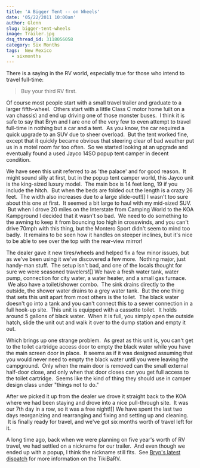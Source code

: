 ```yaml
---
title: 'A Bigger Tent -- on Wheels'
date: '05/22/2011 10:00am'
author: Glenn
slug: bigger-tent-wheels
image: Trailer.jpg
dsq_thread_id: 3118056058
category: Six Months
tags:  New Mexico
  - sixmonths
---
```

There is a saying in the RV world, especially true for those who intend to travel full-time:

> Buy your third RV first.

Of course most people start with a small travel trailer and graduate to a larger fifth-wheel.  Others start with a little Class C motor home !uilt on a van chassis) and end up driving one of those monster buses.  I think it is safe to say that Bryn and I are one of the very few to even attempt to travel full-time in nothing but a car and a tent.  As you know, the car required a quick upgrade to an SUV due to sheer overload.  But the tent worked fine, except that it quickly became obvious that steering clear of bad weather put us in a motel room far too often.  So we started looking at an upgrade and eventually found a used Jayco 14SO popup tent camper in decent condition.

We have seen this unit referred to as 'the palace' and for good reason.  It might sound silly at first, but in the popup tent camper world, this Jayco unit is the king-sized luxury model.  The main box is 14 feet long, 19 if you include the hitch.  But when the beds are folded out the length is a crazy 26 feet.  The width also increases due to a large slide-out![] I wasn't too sure about this one at first.  It seemed a bit large to haul with my mid-sized SUV.  But when I drove 20 miles on the Interstate from Camping World to the KOA Kampground I decided that it wasn't so bad.  We need to do something to the awning to keep it from bouncing too high in crosswinds, and you can't drive 70mph with this thing, but the Montero Sport didn't seem to mind too badly.  It remains to be seen how it handles on steeper inclines, but it's nice to be able to see over the top with the rear-view mirror!

The dealer gave it new tires/wheels and helped fix a few minor issues, but as we've been using it we've discovered a few more.  Nothing major, just handy-man stuff.  The setup isn't bad, and one of the locals thought for sure we were seasoned travelers![] We have a fresh water tank, water pump, connection for city water, a water heater, and a small gas furnace.  We also have a toilet/shower combo.  The sink drains directly to the outside, the shower water drains to a grey water tank.  But the one thing that sets this unit apart from most others is the toilet.  The black water doesn't go into a tank and you can't connect this to a sewer connection in a full hook-up site.  This unit is equipped with a cassette toilet.  It holds around 5 gallons of black water.  When it is full, you simply open the outside hatch, slide the unit out and walk it over to the dump station and empty it out.

Which brings up one strange problem.  As great as this unit is, you can't get to the toilet cartridge access door to empty the black water while you have the main screen door in place.  It seems as if it was designed assuming that you would never need to empty the black water until you were leaving the campground.  Only when the main door is removed can the small external half-door close, and only when that door closes can you get full access to the toilet cartridge.  Seems like the kind of thing they should use in camper design class under "things not to do."

After we picked it up from the dealer we drove it straight back to the KOA where we had been staying and drove into a nice pull-through site.  It was our 7th day in a row, so it was a free night![] We have spent the last two days reorganizing and rearranging and fixing and setting up and cleaning.  It is finally ready for travel, and we've got six months worth of travel left for it.

A long time ago, back when we were planning on five year's worth of RV travel, we had settled on a nickname for our trailer.  And even though we ended up with a popup, I think the nickname still fits.  See [Bryn's latest dispatch](/tiki-barv-reality) for more information on the TikiBaRV.

